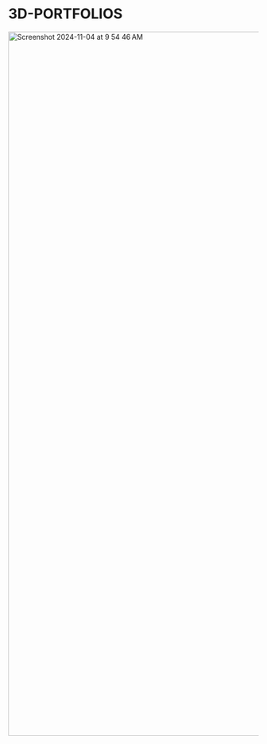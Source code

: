 # 3D-PORTFOLIOS

<img width="1416" alt="Screenshot 2024-11-04 at 9 54 46 AM" src="https://github.com/user-attachments/assets/b0f20e5e-594f-40bc-b363-14da9bc14b55">
